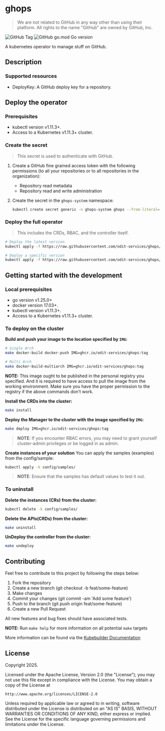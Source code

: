 # ghops

> We are not related to GitHub in any way other than using their platform. All rights to the name "GitHub" are owned by GitHub, Inc.

![GitHub Tag](https://img.shields.io/github/v/tag/odit-services/ghops?style=for-the-badge&logo=git) ![GitHub go.mod Go version](https://img.shields.io/github/go-mod/go-version/odit-services/ghops?style=for-the-badge&logo=go)

A kubernetes operator to manage stuff on GitHub.

## Description

### Supported resources

- DeployKey: A GitHub deploy key for a repository.

## Deploy the operator

### Prerequisites

- kubectl version v1.11.3+.
- Access to a Kubernetes v1.11.3+ cluster.

### Create the secret

> This secret is used to authenticate with GitHub.

1. Create a GitHub fine grained access token with the following permissions (to all your repositories or to all repositories in the organization):
   - Repository read metadata
   - Repository read and write administration

2. Create the secret in the `ghops-system` namespace:

   ```sh
   kubectl create secret generic -n ghops-system ghops --from-literal=GITHUB_TOKEN=<your-github-token>
   ```

### Deploy the full operator

> This includes the CRDs, RBAC, and the controller itself.

```sh
# Deploy the latest version
kubectl apply -f https://raw.githubusercontent.com/odit-services/ghops/main/config/deployment/full.yaml

# Deploy a specific version
kubectl apply -f https://raw.githubusercontent.com/odit-services/ghops/<tag>/config/deployment/full.yaml
```

## Getting started with the development

### Local prerequisites

- go version v1.25.0+
- docker version 17.03+.
- kubectl version v1.11.3+.
- Access to a Kubernetes v1.11.3+ cluster.

### To deploy on the cluster

**Build and push your image to the location specified by `IMG`:**

```sh
# Single Arch
make docker-build docker-push IMG=ghcr.io/odit-services/ghops:tag

# Multi Arch
make docker-build-multiarch IMG=ghcr.io/odit-services/ghops:tag
```

**NOTE:** This image ought to be published in the personal registry you specified.
And it is required to have access to pull the image from the working environment.
Make sure you have the proper permission to the registry if the above commands don’t work.

**Install the CRDs into the cluster:**

```sh
make install
```

**Deploy the Manager to the cluster with the image specified by `IMG`:**

```sh
make deploy IMG=ghcr.io/odit-services/ghops:tag
```

> **NOTE**: If you encounter RBAC errors, you may need to grant yourself cluster-admin
privileges or be logged in as admin.

**Create instances of your solution**
You can apply the samples (examples) from the config/sample:

```sh
kubectl apply -k config/samples/
```

>**NOTE**: Ensure that the samples has default values to test it out.

### To uninstall

**Delete the instances (CRs) from the cluster:**

```sh
kubectl delete -k config/samples/
```

**Delete the APIs(CRDs) from the cluster:**

```sh
make uninstall
```

**UnDeploy the controller from the cluster:**

```sh
make undeploy
```

## Contributing

Feel free to contribute to this project by following the steps below:

1. Fork the repository
2. Create a new branch (git checkout -b feat/some-feature)
3. Make changes
4. Commit your changes (git commit -am 'Add some feature')
5. Push to the branch (git push origin feat/some-feature)
6. Create a new Pull Request

All new features and bug fixes should have associated tests.

**NOTE:** Run `make help` for more information on all potential `make` targets

More information can be found via the [Kubebuilder Documentation](https://book.kubebuilder.io/introduction.html)

## License

Copyright 2025.

Licensed under the Apache License, Version 2.0 (the "License");
you may not use this file except in compliance with the License.
You may obtain a copy of the License at

    http://www.apache.org/licenses/LICENSE-2.0

Unless required by applicable law or agreed to in writing, software
distributed under the License is distributed on an "AS IS" BASIS,
WITHOUT WARRANTIES OR CONDITIONS OF ANY KIND, either express or implied.
See the License for the specific language governing permissions and
limitations under the License.
